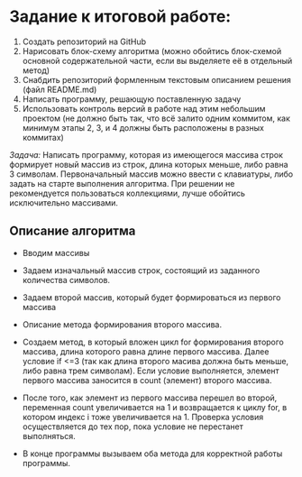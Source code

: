 # **Задание к итоговой работе:**

1. Создать репозиторий на GitHub
2. Нарисовать блок-схему алгоритма (можно обойтись блок-схемой основной содержательной части, если вы выделяете её в отдельный метод)
3. Снабдить репозиторий формленным текстовым описанием решения (файл README.md)
4. Написать программу, решающую поставленную задачу
5. Использовать контроль версий в работе над этим небольшим проектом (не должно быть так, что всё залито одним коммитом, как минимум этапы 2, 3, и 4 должны быть расположены в разных коммитах)

*Задача:* Написать программу, которая из имеющегося массива строк формирует новый массив из строк, длина которых меньше, либо равна 3 символам. Первоначальный массив можно ввести с клавиатуры, либо задать на старте выполнения алгоритма. При решении не рекомендуется пользоваться коллекциями, лучше обойтись исключительно массивами.

## **Описание алгоритма**

* Вводим маcсивы

* Задаем изначальный массив строк, состоящий из заданного количества символов.

* Задаем второй массив, который будет формироваться из первого массива

* Описание метода формирования второго массива.
* Создаем метод, в который вложен цикл for формирования второго массива, длина которого равна длине первого массива. Далее условие if <=3 (так как длина второго масива должна быть меньше, либо равна трем символам). Если условие выполняется, элемент первого массива заносится в count (элемент) второго массива.

* После того, как элемент из первого массива перешел во второй, переменная count увеличивается на 1 и возвращается к циклу for, в котором индекс i тоже увеличивается на 1. Проверка условия осуществляется до тех пор, пока условие не перестанет выполняться.

* В конце программы вызываем оба метода для корректной работы программы.